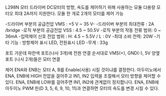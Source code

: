 L298N 모터 드라이버
DC모터의 방향, 속도를 제어하기 위해 사용하는 모듈
댜용량 모터오 최대 2A까지 지원한다.
모듈 한 개로 2개의 모터를 제어 가능

-드라이버 부분의 공급전압 VMS : +5 V ~ 35 V-
-드라이버 부분의 최대전류 : 2A /bridge
-로직 부분의 공급전압 VSS : 4.5 ~ 50.5V
-로직 부분의 작동 전류 범위: 0 ~ 36mA
-입력제어 신호 전압 범위 : H: 4.5 ~ 5.5V / L : 0V
-최대 소비 전력: 20W
-기타 기능 : 방항제어 표시 LED, 전원표시 LED
-무게 : 33g

포트
가운데 파란색 포트(나사 3개)에 전원 연결 순서대로 VMS(+), GND(-), 5V
양옆포트 (나사 2개)들은 모터 연결

제어
ENA와 ENB는 모터 A, B를 Enable(사용) 시킬 것이냐를 결정한다.
아두이노에서 ENA, ENB에 HIGH 전압을 걸어주고 IN1, IN2 입력을 조절해서 모터 방향을 제어할 수 있다.
ENA, ENB에 LOW를 걸어주면 IN1, IN2에 관계없이 정지합니다.
ENA, ENB에 아두이노 PWM 핀(D 3, 5, 6, 9, 10, 11)과 연결하면 모터의 속도를 변경 시킬 수 있다.
